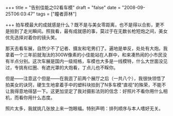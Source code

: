 +++
title = "告别佳能之02看车模"
draft = "false"
date = "2008-09-25T06:03:47"
tags = ["瞳者菲林"]


+++
拍车模最大的成就感是什么？既不是与美女零距离，也不是得以合影，更不是拍到了走光瞬间。照我看，最有成就感的事，莫过于在无数长枪短炮之间，美女优先选择对着你的镜头笑。
  
那天去看车展，自然少不了记者、摄友和宅男们了。遍地是单反，处处有大炮。我拿着一个三年前就淘汰的300W像素的小佳能站在人群中，和来凑热闹的小市民没有半点分别。这次车展是国内一级规格，车模也大多是一线模特，什么大世面没见过，专挑有红圈、有遮光罩的大炮看，丁点儿也不睬你。
  
但是——注意这个但是——在我逛了前两个展厅之后（一共八个），我很快领悟了拍美女的诀窍，硬生生地拿着手中的塑料块拍到了N多车模“直视”的殊荣，不能不让我得意地得瑟一下。这更加坚定了我对摄影法则的信念：好照片不看你用什么相机，而看你用什么态度。
  
照片太多，我就挑几张放上来一饱眼福。特别声明：排列顺序与本人嗜好无关。
  

  

  

  



  

  

  

  

  

  

  

  

  

  

  

  

  

  

  

  

  

  

  

  
